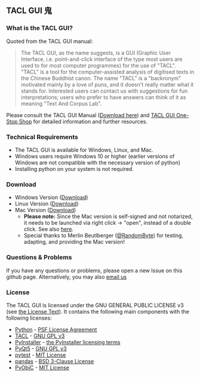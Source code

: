 ## TACL GUI 鬼
### What is the TACL GUI?

Quoted from the TACL GUI manual:

> The TACL GUI, as the name suggests, is a GUI (Graphic User Interface, i.e. point-and-click interface
of the type most users are used to for most computer programmes) for the use of "TACL". "TACL" is
a tool for the computer-assisted analysis of digitised texts in the Chinese Buddhist canon. The name
"TACL" is a "backronym" motivated mainly by a love of puns, and it doesn't really matter what it
stands for. Interested users can contact us with suggestions for fun interpretations; users who
prefer to have answers can think of it as meaning "Text And Corpus Lab".

Please consult the TACL GUI Manual ([Download here](https://github.com/rolait/tacl-gui/releases/download/v1.0.1/TACL.GUI.user.manual.1.0.1.pdf)) and [TACL GUI One-Stop Shop](https://dazangthings.nz/tacl-gui-one-stop-shop/) for detailed information and further resources. 

### Technical Requirements
- The TACL GUI is available for Windows, Linux, and Mac.
- Windows users require Windows 10 or higher (earlier versions of Windows are not compatible with
the necessary version of python)
- Installing python on your system is not required.

### Download
- Windows Version ([Download](https://github.com/rolait/tacl-gui/releases/download/v1.0.0/TACL-GUI.Windows.zip))
- Linux Version ([Download](https://github.com/rolait/tacl-gui/releases/download/v1.0.0/TACL-GUI.Linux.zip))
- Mac Version ([Download](https://github.com/rolait/tacl-gui/releases/download/v1.0.1/TACL-GUI.Darwin.zip))
  - **Please note:** Since the Mac version is self-signed and not notarized, it needs to be launched via right click -> "open", instead of a double click. See also [here](https://support.apple.com/en-gb/guide/mac-help/mh40616/mac).
  - Special thanks to Merlin Beutlberger ([@RandomByte](https://github.com/RandomByte)) for testing, adapting, and providing the Mac version!
### Questions & Problems
If you have any questions or problems, please open a new Issue on this github page. Alternatively, you may also [email us](mailto:michael.radich@hcts.uni-heidelberg.de)

### License
The TACL GUI is licensed under the GNU GENERAL PUBLIC LICENSE v3 (see [the License Text](LICENSE)). It contains the following main components with the following licenses:
- [Python](https://www.python.org/) - [PSF License Agreement](https://docs.python.org/3/license.html#psf-license)
- [TACL](https://github.com/ajenhl/tacl) - [GNU GPL v3](https://github.com/ajenhl/tacl/blob/master/LICENCE)
- [PyInstaller](https://github.com/pyinstaller/pyinstaller) - [the PyInstaller licensing terms](https://github.com/pyinstaller/pyinstaller/blob/develop/COPYING.txt)
- [PyQt5](https://www.riverbankcomputing.com/software/pyqt/) - [GNU GPL v3](https://www.riverbankcomputing.com/software/pyqt/)
- [pytest](https://github.com/pytest-dev/pytest) - [MIT License](https://github.com/pytest-dev/pytest/blob/main/LICENSE)
- [pandas](https://github.com/pandas-dev/pandas) - [BSD 3-Clause License](https://github.com/pandas-dev/pandas/blob/main/LICENSE)
- [PyObjC](https://github.com/ronaldoussoren/pyobjc/) - [MIT License](https://pypi.org/project/pyobjc/)
